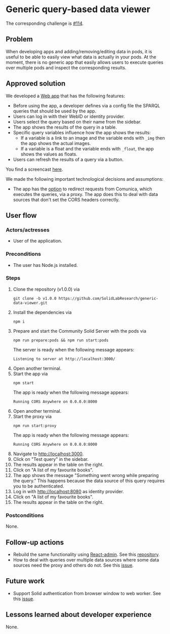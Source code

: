 <!--
Fill in the WebIDs of the people below.
Leave this in comments!
It's possible to have multiple people per role.

Challenge/scenario creator:
  - https://pieterheyvaert.com/#me
Solution creator:
  - https://pieterheyvaert.com/#me
Report writer:
  - https://pieterheyvaert.com/#me
-->

# Generic query-based data viewer

The corresponding challenge is [#114](https://github.com/SolidLabResearch/Challenges/issues/114).

## Problem
<!--
You can reuse the pitch of the challenge, but check if you need to make changes.
For example, it might happen that the approved solution does more than what the original pitch requested.
-->

When developing apps and adding/removing/editing data in pods, 
it is useful to be able to easily view what data is actually in your pods. 
At the moment, there is no generic app that easily allows users to 
execute queries over multiple pods and inspect the corresponding results.

## Approved solution
<!--
Provide information about the approved solution:
names of tools/libraries created, repos, and so on.
-->

We developed a [Web app](https://github.com/SolidLabResearch/generic-data-viewer/releases/tag/v1.0.0) that 
has the following features:

- Before using the app, a developer defines via a config file the SPARQL queries that should be used by the app.
- Users can log in with their WebID or identity provider.
- Users select the query based on their name from the sidebar.
- The app shows the results of the query in a table. 
- Specific query variables influence how the app shows the results:
  - If a variable is a link to an image and the variable ends with `_img` then the app shows the actual images.
  - If a variable is a float and the variable ends with `_float`, the app shows the values as floats.
- Users can refresh the results of a query via a button.

You find a screencast [here](https://cloud.ilabt.imec.be/index.php/s/AJomCGpLjYbxmCX).

<!--
Provide a list of important technical decisions and assumptions.
-->
We made the following important technological decisions and assumptions:

- The app has the [option](https://github.com/SolidLabResearch/generic-data-viewer/tree/ccccc3aa882bb7c1c76fdafdf5e937ffc491d8af#configuration-file) 
  to redirect requests from Comunica, which executes the queries, via a proxy. 
  The app does this to deal with data sources that don't set the CORS headers correctly.

## User flow

<!--
Describe a concrete user flow with the approved solution.
Complete the following sections:
-->

### Actors/actresses

- User of the application.

### Preconditions

- The user has Node.js installed.

### Steps

1. Clone the repository (v1.0.0) via
   ```shell
   git clone -b v1.0.0 https://github.com/SolidLabResearch/generic-data-viewer.git
   ```
2. Install the dependencies via
   ```shell
   npm i 
   ```
3. Prepare and start the Community Solid Server with the pods via
   ```shell
   npm run prepare:pods && npm run start:pods
   ```
   The server is ready when the following message appears:
   ```
   Listening to server at http://localhost:3000/
   ```
4. Open another terminal.
5. Start the app via
   ```shell
   npm start
   ```
   The app is ready when the following message appears:
   ```
   Running CORS Anywhere on 0.0.0.0:8000
   ```
6. Open another terminal.
7. Start the proxy via
   ```shell
   npm run start:proxy
   ```
   The app is ready when the following message appears:
   ```
   Running CORS Anywhere on 0.0.0.0:8000
   ```
8. Navigate to <http://localhost:3000>.
9. Click on "Test query" in the sidebar.
10. The results appear in the table on the right.
11. Click on "A list of my favourite books".
12. The app shows the message "Something went wrong while preparing the query."
    This happens because the data source of this query requires you to be authenticated.
13. Log in with <http://localhost:8080> as identity provider.
14. Click on "A list of my favourite books".
15. The results appear in the table on the right.

### Postconditions

None.

## Follow-up actions
<!--
List all concrete follow-up actions that someone has to do.
For example, adding helper code from the solution to Comunica.
-->

- Rebuild the same functionality using [React-admin](https://marmelab.com/react-admin/).
  See this [repository](https://github.com/SolidLabResearch/generic-data-viewer-react-admin/).
- How to deal with queries over multiple data sources where some data sources need the proxy and others do not.
  See this [issue](https://github.com/SolidLabResearch/generic-data-viewer/issues/80).

## Future work
<!--
List ideas for future work.
These ideas don't have to be concrete.
You can create a new challenge/scenario for each idea.
-->

- Support Solid authentication from browser window to web worker. 
  See this [issue](https://github.com/SolidLabResearch/generic-data-viewer/issues/21).

## Lessons learned about developer experience
<!--
List all lessons learned about your experience as a Solid developer:
issues you encountered, tasks that could be automated or could be made easier and so on.
-->

None.
